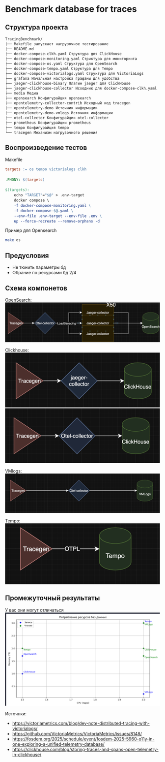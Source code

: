 # Benchmark database for traces


## Структура проекта

```
TracingBenchmark/
├── Makefile запускает нагрузочное тестирование
├── README.md
├── docker-compose-clkh.yaml Структура для ClickHouse
├── docker-compose-monitoring.yaml Стриктура для мониторинга
├── docker-compose-os.yaml Структура для OpenSearch
├── docker-compose-tempo.yaml Структура для Tempo
├── docker-compose-victorialogs.yaml Структура для VictoriaLogs
├── grafana Начальная настройка графаны для удобства
├── jaeger-clickhouse-binary Плагин jaeger для ClickHouse
├── jaeger-clickhouse-collector Исходник для docker-compose-clkh.yaml
├── media Медиа
├── opensearch Конфигурайция opensearch
├── opentelemetry-collector-contrib Исходный код tracegen
├── opentelemetry-demo Источник информации
├── opentelemetry-demo-vmlogs Источник информации
├── otel-collector Конфигурайции otel-collector
├── prometheus Конфигурайции prometheus
├── tempo Конфигурайция tempo
└── tracegen Механизм нагрузочного решения
```

## Воспроизведение тестов
Makefile
```Makefile
targets := os tempo victorialogs clkh

.PHONY: $(targets)

$(targets):
	echo "TARGET"="$@" > .env-target
	docker compose \
	-f docker-compose-monitoring.yaml \
	-f docker-compose-$@.yaml \
	--env-file .env-target --env-file .env \
	up --force-recreate --remove-orphans -d
```

Пример для Opensearch
```bash 
make os
```



## Предусловия 
- Не тюнить параметры бд
- Обрание по ресурсами бд 2/4

## Схема компонетов

OpenSearch:
![схема](media/images/os.png)

Clickhouse:
![схема](media/images/clkh-jaeger.png)
![схема](media/images/clkh-otel-collector.png)

VMlogs:
![схема](media/images/vmlogs.png)

Tempo:
![схема](media/images/tempo.png)





## Промежуточный результаты
У вас они могут отличаться 
![график](media/images/graf.png)



Источнки:
- https://victoriametrics.com/blog/dev-note-distributed-tracing-with-victorialogs/
- https://github.com/VictoriaMetrics/VictoriaMetrics/issues/8148/
- https://fosdem.org/2025/schedule/event/fosdem-2025-5960-o11y-in-one-exploring-a-unified-telemetry-database/
- https://clickhouse.com/blog/storing-traces-and-spans-open-telemetry-in-clickhouse/

